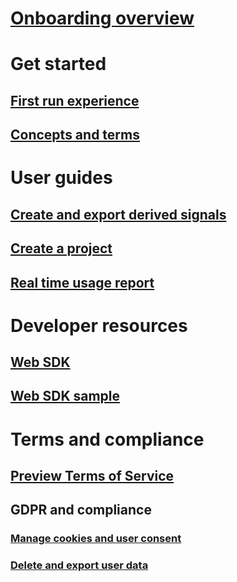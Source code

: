 # [Onboarding overview](xref:topics/preview/onboarding-overview)

# Get started
## [First run experience](xref:topics/preview/first-run-experience)
## [Concepts and terms](xref:topics/preview/concepts-terminology)

# User guides
## [Create and export derived signals](xref:topics/preview/derived-signals)
## [Create a project](xref:topics/preview/create-project)
## [Real time usage report](xref:topics/preview/real-time-usage-report)

# Developer resources
## [Web SDK](xref:topics/preview/getting-started-websdk)
## [Web SDK sample](xref:topics/preview/websdk-sample)

# Terms and compliance
## [Preview Terms of Service](xref:topics/preview/terms-of-service)

## GDPR and compliance
### [Manage cookies and user consent](xref:topics/preview/user-consent-storage)
### [Delete and export user data](xref:topics/preview/delete-export-signal-data)
